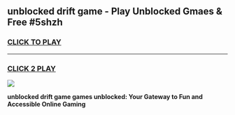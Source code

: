 
## unblocked drift game - Play Unblocked Gmaes & Free #5shzh
<h3>
<a href="https://premium.freeplayer.one?title=unblocked_drift_game&ref=03M">CLICK TO PLAY</a></h3>
<hr>

<h3>
<a href="https://premium.freeplayer.one?title=unblocked_drift_game&ref=03M">CLICK 2 PLAY</a>
  
</h3>

<a href="https://premium.freeplayer.one?title=unblocked_drift_game&ref=03M"><img src="https://clearcache.store/games.png"></a>


**unblocked drift game games unblocked: Your Gateway to Fun and Accessible Online Gaming**
